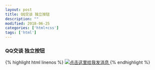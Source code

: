 ```yaml
---
layout: post
title: QQ交谈 独立按钮
description: ""
modified: 2018-06-25
categories: ['html+css']
tags: ['html']
---
```


### QQ交谈 独立按钮

{% highlight html linenos %}
<a href="http://wpa.qq.com/msgrd?v=3&uin=1247281152&site=qq&menu=yes">
    <img border="0" src="http://wpa.qq.com/pa?p=2:1247281152:52" alt="点击这里给我发消息" title="点击这里给我发消息"/>
</a>
<a class="black" href="tencent://message/?uin=1247281152&Site=在线客服&V=1&Menu=yes"></a>
{% endhighlight %}